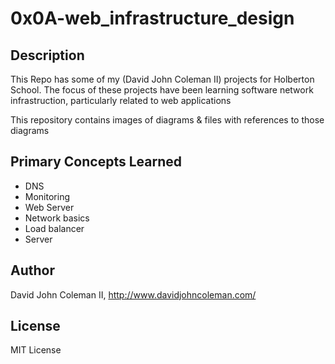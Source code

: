 # 0x0A-web_infrastructure_design

## Description

This Repo has some of my (David John Coleman II) projects for Holberton School.
The focus of these projects have been learning software network infrastruction,
particularly related to web applications

This repository contains images of diagrams & files with references to those
diagrams

## Primary Concepts Learned

* DNS
* Monitoring
* Web Server
* Network basics
* Load balancer
* Server

## Author

David John Coleman II, http://www.davidjohncoleman.com/

## License

MIT License

